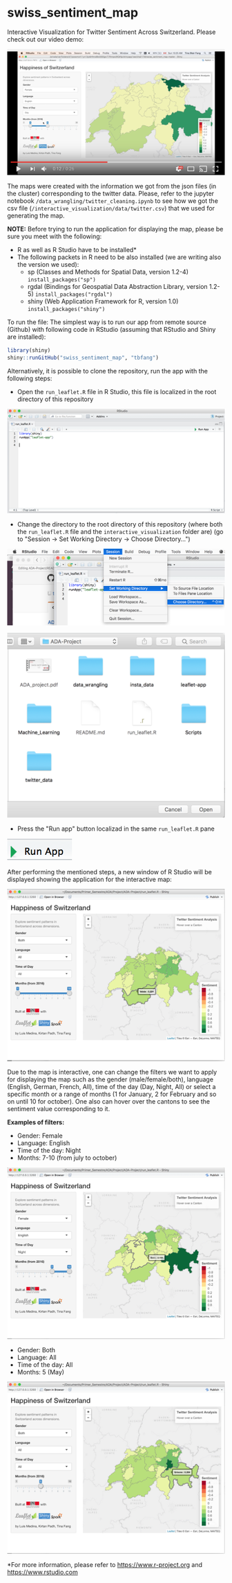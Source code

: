# swiss_sentiment_map
Interactive Visualization for Twitter Sentiment Across Switzerland. Please check out our video demo:

[![Alt text](images_readme/youtube_choropleth.png)](https://www.youtube.com/watch?v=qdTp-QBqTcc)


The maps were created with the information we got from the json files (in the cluster) corresponding to the twitter data. Please, refer to the jupyter notebook `/data_wrangling/twitter_cleaning.ipynb` to see how we got the csv file (`/interactive_visualization/data/twitter.csv`) that we used for generating the map.

**NOTE:** Before trying to run the application for displaying the map, please be sure you meet with the following:

* R as well as R Studio have to be installed\*
* The following packets in R need to be also installed (we are writing also the version we used):
  * sp (Classes and Methods for Spatial Data, version 1.2-4)  `install_packages("sp")`
  * rgdal (Bindings for Geospatial Data Abstraction Library, version 1.2-5) `install_packages("rgdal")`
  * shiny (Web Application Framework for R, version 1.0) `install_packages("shiny")`

To run the file:
The simplest way is to run our app from remote source (Github) with following code in RStudio (assuming that RStudio and Shiny are installed):

```R
library(shiny)
shiny::runGitHub("swiss_sentiment_map", "tbfang")
```

Alternatively, it is possible to clone the repository, run the app with the following steps:

* Open the `run_leaflet.R` file in R Studio, this file is localized in the root directory of this repository

![image](images_readme/1.png)

* Change the directory to the root directory of this repository (where both the `run_leaflet.R` file and the `interactive_visualization` folder are) (go to "Session -> Set Working Directory -> Choose Directory…")

![image](images_readme/2.png)

![image](images_readme/3.png)

* Press the "Run app" button localizad in the same `run_leaflet.R` pane

![image](images_readme/run_app_b.png)

After performing the mentioned steps, a new window of R Studio will be displayed showing the application for the interactive map:

![image](images_readme/4.png)

Due to the map is interactive, one can change the filters we want to apply for displaying the map such as the gender (male/female/both), language (English, German, French, All), time of the day (Day, Night, All) or select a specific month or a range of months (1 for January, 2 for February and so on until 10 for october). One also can hover over the cantons to see the sentiment value corresponding to it.

**Examples of filters:**
* Gender: Female
* Language: English
* Time of the day: Night
* Months: 7-10 (from july to october)

![image](images_readme/5.png)

* Gender: Both
* Language: All
* Time of the day: All
* Months: 5 (May)

![image](images_readme/6.png)

\*For more information, please refer to https://www.r-project.org and https://www.rstudio.com
